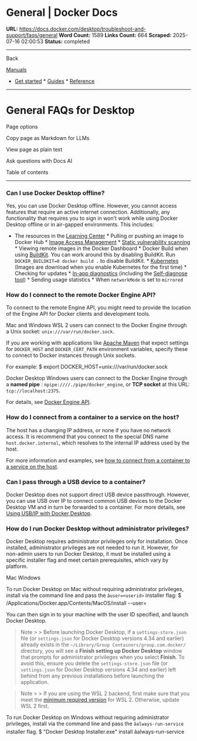 # General | Docker Docs

**URL:** https://docs.docker.com/desktop/troubleshoot-and-support/faqs/general
**Word Count:** 1589
**Links Count:** 664
**Scraped:** 2025-07-16 02:00:53
**Status:** completed

---

Back

[Manuals](https://docs.docker.com/manuals/)

  * [Get started](https://docs.docker.com/get-started/)   * [Guides](https://docs.docker.com/guides/)   * [Reference](https://docs.docker.com/reference/)

* * *

# General FAQs for Desktop

Page options

Copy page as Markdown for LLMs

View page as plain text

Ask questions with Docs AI

Table of contents

* * *

### Can I use Docker Desktop offline?

Yes, you can use Docker Desktop offline. However, you cannot access features that require an active internet connection. Additionally, any functionality that requires you to sign in won't work while using Docker Desktop offline or in air-gapped environments. This includes:

  * The resources in the [Learning Center](https://docs.docker.com/desktop/use-desktop/)   * Pulling or pushing an image to Docker Hub   * [Image Access Management](https://docs.docker.com/security/for-developers/access-tokens/)   * [Static vulnerability scanning](https://docs.docker.com/docker-hub/repos/manage/vulnerability-scanning/)   * Viewing remote images in the Docker Dashboard   * Docker Build when using [BuildKit](https://docs.docker.com/build/buildkit/#getting-started). You can work around this by disabling BuildKit. Run `DOCKER_BUILDKIT=0 docker build .` to disable BuildKit.   * [Kubernetes](https://docs.docker.com/desktop/features/kubernetes/) \(Images are download when you enable Kubernetes for the first time\)   * Checking for updates   * [In-app diagnostics](https://docs.docker.com/desktop/troubleshoot-and-support/troubleshoot/#diagnose-from-the-app) \(including the [Self-diagnose tool](https://docs.docker.com/desktop/troubleshoot-and-support/troubleshoot/#diagnose-from-the-app)\)   * Sending usage statistics   * When `networkMode` is set to `mirrored`

### How do I connect to the remote Docker Engine API?

To connect to the remote Engine API, you might need to provide the location of the Engine API for Docker clients and development tools.

Mac and Windows WSL 2 users can connect to the Docker Engine through a Unix socket: `unix:///var/run/docker.sock`.

If you are working with applications like [Apache Maven](https://maven.apache.org/) that expect settings for `DOCKER_HOST` and `DOCKER_CERT_PATH` environment variables, specify these to connect to Docker instances through Unix sockets.

For example:               $ export DOCKER_HOST=unix:///var/run/docker.sock     

Docker Desktop Windows users can connect to the Docker Engine through a **named pipe** : `npipe:////./pipe/docker_engine`, or **TCP socket** at this URL: `tcp://localhost:2375`.

For details, see [Docker Engine API](https://docs.docker.com/reference/api/engine/).

### How do I connect from a container to a service on the host?

The host has a changing IP address, or none if you have no network access. It is recommend that you connect to the special DNS name `host.docker.internal`, which resolves to the internal IP address used by the host.

For more information and examples, see [how to connect from a container to a service on the host](https://docs.docker.com/desktop/features/networking/#i-want-to-connect-from-a-container-to-a-service-on-the-host).

### Can I pass through a USB device to a container?

Docker Desktop does not support direct USB device passthrough. However, you can use USB over IP to connect common USB devices to the Docker Desktop VM and in turn be forwarded to a container. For more details, see [Using USB/IP with Docker Desktop](https://docs.docker.com/desktop/features/usbip/).

### How do I run Docker Desktop without administrator privileges?

Docker Desktop requires administrator privileges only for installation. Once installed, administrator privileges are not needed to run it. However, for non-admin users to run Docker Desktop, it must be installed using a specific installer flag and meet certain prerequisites, which vary by platform.

Mac  Windows

To run Docker Desktop on Mac without requiring administrator privileges, install via the command line and pass the `âuser=<userid>` installer flag:               $ /Applications/Docker.app/Contents/MacOS/install --user=<userid>     

You can then sign in to your machine with the user ID specified, and launch Docker Desktop.

> Note >  > Before launching Docker Desktop, if a `settings-store.json` file \(or `settings.json` for Docker Desktop versions 4.34 and earlier\) already exists in the `~/Library/Group Containers/group.com.docker/` directory, you will see a **Finish setting up Docker Desktop** window that prompts for administrator privileges when you select **Finish**. To avoid this, ensure you delete the `settings-store.json` file \(or `settings.json` for Docker Desktop versions 4.34 and earlier\) left behind from any previous installations before launching the application.

> Note >  > If you are using the WSL 2 backend, first make sure that you meet the [minimum required version](https://docs.docker.com/desktop/features/wsl/best-practices/) for WSL 2. Otherwise, update WSL 2 first.

To run Docker Desktop on Windows without requiring administrator privileges, install via the command line and pass the `âalways-run-service` installer flag.               $ "Docker Desktop Installer.exe" install âalways-run-service